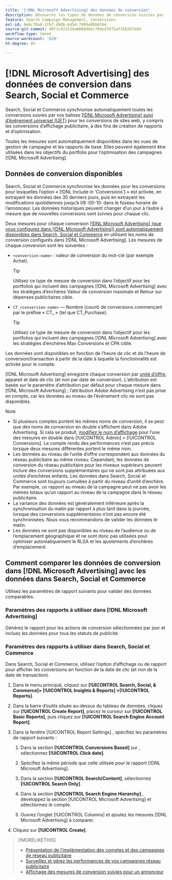 ```yaml
---
title: '[!DNL Microsoft Advertising] des données de conversion'
description: Découvrez les types de données de conversion suivies par  [!DNL Microsoft Advertising] disponibles dans Search, Social et Commerce.
feature: Search Campaign Management, Conversions
exl-id: 0ebc70a0-1fb7-48db-b45d-7409e8bb6f64
source-git-commit: d0f1c413134a0868ddec79ded7672af316267edd
workflow-type: tm+mt
source-wordcount: '629'
ht-degree: 0%

---
```


# [!DNL Microsoft Advertising] des données de conversion dans Search, Social et Commerce

Search, Social et Commerce synchronise automatiquement toutes les conversions suivies par vos balises [[!DNL Microsoft Advertising] suivi d’événement universel (UET)](https://help.ads.microsoft.com/#apex/ads/en/53056) pour les conversions de sites web, y compris les conversions d’affichage publicitaire, à des fins de création de rapports et d’optimisation.

Toutes les mesures sont automatiquement disponibles dans les vues de gestion de campagne et les rapports de base. Elles peuvent également être utilisées dans les objectifs du portfolio pour l’optimisation des campagnes [!DNL Microsoft Advertising].

## Données de conversion disponibles

Search, Social et Commerce synchronise les données pour les conversions pour lesquelles l’option « [!DNL Include in 'Conversions'] » est activée, en extrayant les données des 35 derniers jours, puis en extrayant les modifications quotidiennes jusqu’à 09 :00-10: dans le fuseau horaire de l’annonceur. Les données historiques peuvent changer d’un jour à l’autre à mesure que de nouvelles conversions sont suivies pour chaque clic.

Deux mesures pour chaque conversion [[!DNL Microsoft Advertising] (que vous configurez dans [!DNL Microsoft Advertising]) sont automatiquement disponibles dans Search, Social et Commerce](https://help.ads.microsoft.com/apex/index/3/en-us/n5012) en utilisant les noms de conversion configurés dans [!DNL Microsoft Advertising]. Les mesures de chaque conversion sont les suivantes :

* `<conversion-name>` : valeur de conversion du mot-clé (par exemple Achat).

  >[!TIP]
  >
  >Utilisez ce type de mesure de conversion dans l’objectif pour les portfolios qui incluent des campagnes [!DNL Microsoft Advertising] avec les stratégies d’enchères Valeur de conversion maximale et Retour sur dépenses publicitaires cible.

* `CT_<conversion-name>` — Nombre (count) de conversions commençant par le préfixe « CT_ » (tel que CT_Purchase).

  >[!TIP]
  >
  >Utilisez ce type de mesure de conversion dans l’objectif pour les portfolios qui incluent des campagnes [!DNL Microsoft Advertising] avec les stratégies d’enchères Max Conversions et CPA cible.

Les données sont disponibles en fonction de l’heure de clic et de l’heure de conversion/transaction à partir de la date à laquelle la fonctionnalité est activée pour le compte.

[!DNL Microsoft Advertising] enregistre chaque conversion par [unité d’offre](/help/search-social-commerce/glossary.md#a-b), appareil et date de clic (et non par date de conversion). L’attribution est basée sur le paramètre d’attribution par défaut pour chaque mesure dans [!DNL Microsoft Advertising] ; l’attribution Adobe Advertising n’est pas prise en compte, car les données au niveau de l’événement clic ne sont pas disponibles.

>[!NOTE]
>
>* Si plusieurs comptes portent les mêmes noms de conversion, il se peut que des noms de conversion en double s’affichent dans Adobe Advertising. Si cela se produit, [modifiez le nom d’affichage](/help/search-social-commerce/admin/conversion-metrics/conversion-metric-edit-display-name.md) pour l’une des mesures en double dans [!UICONTROL Admin] > [!UICONTROL Conversions]. Le compte rendu des performances n’est pas précis lorsque deux mesures différentes portent le même nom.
>* Les données au niveau de l’unité d’offre correspondent aux données du réseau publicitaire au même niveau. Cependant, les données de conversion du réseau publicitaire pour les niveaux supérieurs peuvent inclure des conversions supplémentaires qui ne sont pas attribuées aux unités d’enchères enfants. Les données dans Search, Social et Commerce sont toujours cumulées à partir du niveau d’unité d’enchère. Par exemple, un rapport au niveau de la campagne peut ne pas avoir les mêmes totaux qu’un rapport au niveau de la campagne dans le réseau publicitaire.
>* La variance des données est généralement inférieure après la synchronisation du matin par rapport à plus tard dans la journée, lorsque des conversions supplémentaires n’ont pas encore été synchronisées. Nous vous recommandons de valider les données le matin.
>* Les données ne sont pas disponibles au niveau de l’audience ou de l’emplacement géographique et ne sont donc pas utilisées pour optimiser automatiquement le RLSA et les ajustements d’enchères d’emplacement.

## Comment comparer les données de conversion dans [!DNL Microsoft Advertising] avec les données dans Search, Social et Commerce

Utilisez les paramètres de rapport suivants pour valider des données comparables.

### Paramètres des rapports à utiliser dans [!DNL Microsoft Advertising]

Générez le rapport pour les actions de conversion sélectionnées par jour et incluez les données pour tous les statuts de publicité.

### Paramètres des rapports à utiliser dans Search, Social et Commerce

Dans Search, Social et Commerce, utilisez l’option d’affichage ou de rapport pour afficher les conversions en fonction de la date de clic (et non de la date de transaction).

1. Dans le menu principal, cliquez sur **[!UICONTROL Search, Social, & Commerce]> [!UICONTROL Insights & Reports] >[!UICONTROL Reports]**.

1. Dans la barre d’outils située au-dessus du tableau de données, cliquez sur **[!UICONTROL Create Report]**, placez le curseur sur **[!UICONTROL Basic Reports]**, puis cliquez sur **[!UICONTROL Search Engine Account Report]**.

1. Dans la fenêtre [!UICONTROL Report Settings] , spécifiez les paramètres de rapport suivants :

   1. Dans la section **[!UICONTROL Conversions Based]** sur , sélectionnez **[!UICONTROL Click date]**.

   1. Spécifiez la même période que celle utilisée pour le rapport [!DNL Microsoft Advertising].

   1. Dans la section **[!UICONTROL Search/Content]**, sélectionnez **[!UICONTROL Search Only]**.

   1. Dans la section **[!UICONTROL Search Engine Hierarchy]** , développez la section [!UICONTROL Microsoft Advertising] et sélectionnez le compte.

   1. Ouvrez l’onglet [!UICONTROL Columns] et ajoutez les mesures [!DNL Microsoft Advertising] à comparer.

1. Cliquez sur **[!UICONTROL Create]**.

>[!MORELIKETHIS]
>
>* [Présentation de l’implémentation des comptes et des campagnes de réseau publicitaire](campaign-implemention-overview.md)
>* [Surveillez et gérez les performances de vos campagnes réseau publicitaire](monitor-performance-campaigns.md)
>* [Affichage des mesures de conversion suivies pour un annonceur](/help/search-social-commerce/admin/conversion-metrics/conversion-metric-view-tracked.md)
